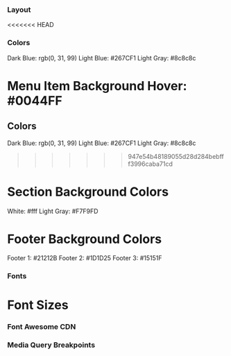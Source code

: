 ### Layout ###


<<<<<<< HEAD
### Colors ###
Dark Blue: rgb(0, 31, 99)
Light Blue: #267CF1
Light Gray: #8c8c8c

Menu Item Background Hover: #0044FF
=======
## Colors
Dark Blue: rgb(0, 31, 99)
Light Blue: #267CF1
Light Gray: #8c8c8c
>>>>>>> 947e54b48189055d28d284bebfff3996caba71cd

# Section Background Colors
White: #fff
Light Gray: #F7F9FD

# Footer Background Colors
Footer 1: #21212B
Footer 2: #1D1D25
Footer 3: #15151F

### Fonts ###


# Font Sizes

### Font Awesome CDN ###
<script src="https://kit.fontawesome.com/c34c8ba824.js" crossorigin="anonymous"></script>



### Media Query Breakpoints ###